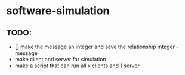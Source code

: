 # software-simulation

## TODO:
- [] make the message an integer and save the relationship integer - message
- make client and server for simulation
- make a script that can run all x clients and 1 server
